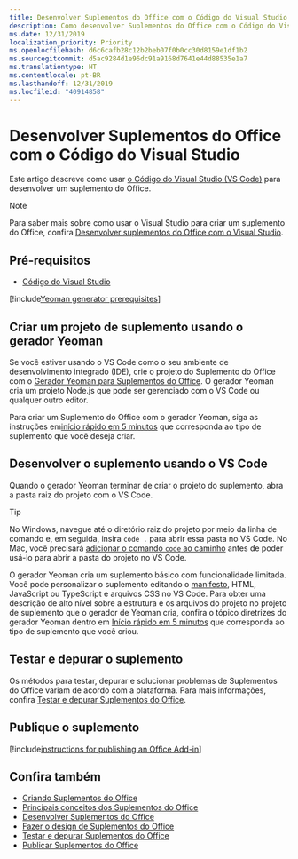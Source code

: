 ```yaml
---
title: Desenvolver Suplementos do Office com o Código do Visual Studio
description: Como desenvolver Suplementos do Office com o Código do Visual Studio
ms.date: 12/31/2019
localization_priority: Priority
ms.openlocfilehash: d6c6cafb28c12b2beb07f0b0cc30d8159e1df1b2
ms.sourcegitcommit: d5ac9284d1e96dc91a9168d7641e44d88535e1a7
ms.translationtype: HT
ms.contentlocale: pt-BR
ms.lasthandoff: 12/31/2019
ms.locfileid: "40914858"
---
```

# <a name="develop-office-add-ins-with-visual-studio-code"></a>Desenvolver Suplementos do Office com o Código do Visual Studio

Este artigo descreve como usar [o Código do Visual Studio (VS Code)](https://code.visualstudio.com) para desenvolver um suplemento do Office.

> [!NOTE]
> Para saber mais sobre como usar o Visual Studio para criar um suplemento do Office, confira [Desenvolver suplementos do Office com o Visual Studio](develop-add-ins-visual-studio.md).

## <a name="prerequisites"></a>Pré-requisitos

- [Código do Visual Studio](https://code.visualstudio.com/)

[!include[Yeoman generator prerequisites](../includes/quickstart-yo-prerequisites.md)]

## <a name="create-the-add-in-project-using-the-yeoman-generator"></a>Criar um projeto de suplemento usando o gerador Yeoman

Se você estiver usando o VS Code como o seu ambiente de desenvolvimento integrado (IDE), crie o projeto do Suplemento do Office com o [Gerador Yeoman para Suplementos do Office](https://github.com/OfficeDev/generator-office). O gerador Yeoman cria um projeto Node.js que pode ser gerenciado com o VS Code ou qualquer outro editor. 

Para criar um Suplemento do Office com o gerador Yeoman, siga as instruções em[início rápido em 5 minutos](../index.md) que corresponda ao tipo de suplemento que você deseja criar.

## <a name="develop-the-add-in-using-vs-code"></a>Desenvolver o suplemento usando o VS Code

Quando o gerador Yeoman terminar de criar o projeto do suplemento, abra a pasta raiz do projeto com o VS Code. 

> [!TIP]
> No Windows, navegue até o diretório raiz do projeto por meio da linha de comando e, em seguida, insira `code .` para abrir essa pasta no VS Code. No Mac, você precisará [adicionar o comando `code` ao caminho](https://code.visualstudio.com/docs/setup/mac#_launching-from-the-command-line) antes de poder usá-lo para abrir a pasta do projeto no VS Code.

O gerador Yeoman cria um suplemento básico com funcionalidade limitada. Você pode personalizar o suplemento editando o [manifesto](add-in-manifests.md), HTML, JavaScript ou TypeScript e arquivos CSS no VS Code. Para obter uma descrição de alto nível sobre a estrutura e os arquivos do projeto no projeto de suplemento que o gerador de Yeoman cria, confira o tópico diretrizes do gerador Yeoman dentro em [Início rápido em 5 minutos](../index.md) que corresponda ao tipo de suplemento que você criou.

## <a name="test-and-debug-the-add-in"></a>Testar e depurar o suplemento

Os métodos para testar, depurar e solucionar problemas de Suplementos do Office variam de acordo com a plataforma. Para mais informações, confira [Testar e depurar Suplementos do Office](../testing/test-debug-office-add-ins.md).

## <a name="publish-the-add-in"></a>Publique o suplemento

[!include[instructions for publishing an Office Add-in](../includes/publish-add-in.md)]

## <a name="see-also"></a>Confira também

- [Criando Suplementos do Office ](../overview/office-add-ins-fundamentals.md)
- [Principais conceitos dos Suplementos do Office](../overview/core-concepts-office-add-ins.md)
- [Desenvolver Suplementos do Office](../develop/develop-overview.md)
- [Fazer o design de Suplementos do Office](../design/add-in-design.md)
- [Testar e depurar Suplementos do Office](../testing/test-debug-office-add-ins.md)
- [Publicar Suplementos do Office](../publish/publish.md)